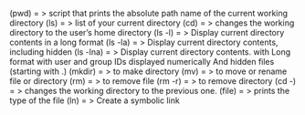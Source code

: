 (pwd) = > script that prints the absolute path name of the current working directory
(ls) = > list of your current directory
(cd) = > changes the working directory to the user’s home directory
(ls -l) = > Display current directory contents in a long format
(ls -la) = > Display current directory contents, including hidden
(ls -lna) = > Display current directory contents. with Long format with user and  group IDs displayed numerically And hidden files (starting with .)
(mkdir) = > to make directory 
(mv) = > to move or rename file or directory 
(rm) = > to remove file
(rm -r) = > to remove directory
(cd -) = >  changes the working directory to the previous one.
(file) = > prints the type of the file
(ln) = > Create a symbolic link  
